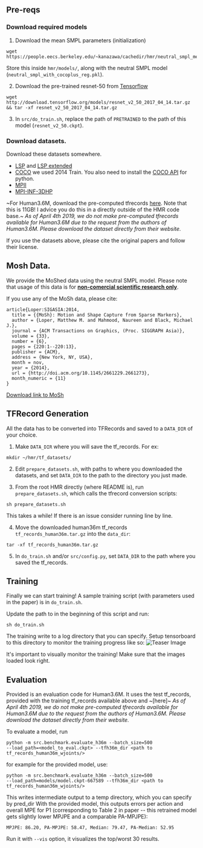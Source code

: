## Pre-reqs

### Download required models

1. Download the mean SMPL parameters (initialization)
```
wget https://people.eecs.berkeley.edu/~kanazawa/cachedir/hmr/neutral_smpl_mean_params.h5
```

Store this inside `hmr/models/`, along with the neutral SMPL model
(`neutral_smpl_with_cocoplus_reg.pkl`).


2. Download the pre-trained resnet-50 from
[Tensorflow](https://github.com/tensorflow/models/tree/master/research/slim#Pretrained)
```
wget http://download.tensorflow.org/models/resnet_v2_50_2017_04_14.tar.gz && tar -xf resnet_v2_50_2017_04_14.tar.gz
```

3. In `src/do_train.sh`, replace the path of `PRETRAINED` to the path of this model (`resnet_v2_50.ckpt`).

### Download datasets.
Download these datasets somewhere.

- [LSP](http://sam.johnson.io/research/lsp_dataset.zip) and [LSP extended](http://sam.johnson.io/research/lspet_dataset.zip)
- [COCO](http://cocodataset.org/#download) we used 2014 Train. You also need to
  install the [COCO API](https://github.com/cocodataset/cocoapi) for python.
- [MPII](http://human-pose.mpi-inf.mpg.de/#download)
- [MPI-INF-3DHP](http://gvv.mpi-inf.mpg.de/3dhp-dataset/)

~For Human3.6M, download the pre-computed tfrecords [here]().
Note that this is 11GB! I advice you do this in a directly outside of the HMR code base.~
_As of April 4th 2019, we do not make pre-computed tfrecords available for
Human3.6M due to the request from the authors of Human3.6M. Please download the
dataset directly from their website._


If you use the datasets above, please cite the original papers and follow their license.

## Mosh Data. 
We provide the MoShed data using the neutral SMPL model.
Please note that usage of this data is for [**non-comercial scientific research only**](http://mosh.is.tue.mpg.de/data_license).

If you use any of the MoSh data, please cite: 
```
article{Loper:SIGASIA:2014,
  title = {{MoSh}: Motion and Shape Capture from Sparse Markers},
  author = {Loper, Matthew M. and Mahmood, Naureen and Black, Michael J.},
  journal = {ACM Transactions on Graphics, (Proc. SIGGRAPH Asia)},
  volume = {33},
  number = {6},
  pages = {220:1--220:13},
  publisher = {ACM},
  address = {New York, NY, USA},
  month = nov,
  year = {2014},
  url = {http://doi.acm.org/10.1145/2661229.2661273},
  month_numeric = {11}
}
```

[Download link to MoSh](https://drive.google.com/file/d/1b51RMzi_5DIHeYh2KNpgEs8LVaplZSRP/view?usp=sharing)

## TFRecord Generation

All the data has to be converted into TFRecords and saved to a `DATA_DIR` of
your choice.

1. Make `DATA_DIR` where you will save the tf_records. For ex:
```
mkdir ~/hmr/tf_datasets/
```

2. Edit `prepare_datasets.sh`, with paths to where you downloaded the datasets,
and set `DATA_DIR` to the path to the directory you just made.

3. From the root HMR directly (where README is), run `prepare_datasets.sh`, which calls the tfrecord conversion scripts:
```
sh prepare_datasets.sh
```

This takes a while! If there is an issue consider running line by line.

4. Move the downloaded human36m tf_records `tf_records_human36m.tar.gz` into the
`data_dir`:
```
tar -xf tf_records_human36m.tar.gz
```

5. In `do_train.sh` and/or `src/config.py`, set `DATA_DIR` to the path where you saved the
tf_records.


## Training
Finally we can start training!
A sample training script (with parameters used in the paper) is in
`do_train.sh`.

Update the path to  in the beginning of this script and run:
```
sh do_train.sh
```

The training write to a log directory that you can specify.
Setup tensorboard to this directory to monitor the training progress like so:
![Teaser Image](https://akanazawa.github.io/hmr/resources/images/tboard_ex.png)

It's important to visually monitor the training! Make sure that the images
loaded look right.


## Evaluation
Provided is an evaluation code for Human3.6M. It uses the test tf_records,
provided with the training tf_records available above and ~[here]~ 
_As of April 4th 2019, we do not make pre-computed tfrecords available for
Human3.6M due to the request from the authors of Human3.6M. Please download the
dataset directly from their website._

To evaluate a model, run
```
python -m src.benchmark.evaluate_h36m --batch_size=500
--load_path=<model_to_eval.ckpt> --tfh36m_dir <path to tf_records_human36m_wjoints/>
```
for example for the provided model, use:
```
python -m src.benchmark.evaluate_h36m --batch_size=500
--load_path=models/model.ckpt-667589 --tfh36m_dir <path to tf_records_human36m_wjoints/>
```

This writes intermediate output to a temp directory, which you can specify by pred_dir
With the provided model, this outputs errors per action and overall MPE for P1
(corresponding to Table 2 in paper -- this retrained model gets slightly lower
MPJPE and a comparable PA-MPJPE):
```
MPJPE: 86.20, PA-MPJPE: 58.47, Median: 79.47, PA-Median: 52.95
```

Run it with `--vis` option, it visualizes the top/worst 30 results. 
